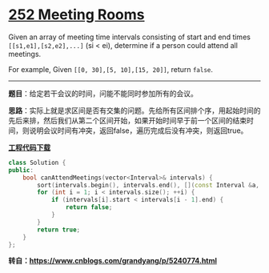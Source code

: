 # [252 Meeting Rooms](https://leetcode.com/problems/meeting-rooms/)

Given an array of meeting time intervals consisting of start and end times `[[s1,e1],[s2,e2],...]` (si < ei), determine if a person could attend all meetings.

For example,
Given `[[0, 30],[5, 10],[15, 20]]`,
return `false`.

-----

**题目**：给定若干会议的时间，问能不能同时参加所有的会议。

**思路**：实际上就是求区间是否有交集的问题。先给所有区间排个序，用起始时间的先后来排，然后我们从第二个区间开始，如果开始时间早于前一个区间的结束时间，则说明会议时间有冲突，返回false，遍历完成后没有冲突，则返回true。

[**工程代码下载**](https://github.com/shenkh/leetcode)

```cpp
class Solution {
public:
    bool canAttendMeetings(vector<Interval>& intervals) {
        sort(intervals.begin(), intervals.end(), [](const Interval &a, const Interval &b){return a.start < b.start;});
        for (int i = 1; i < intervals.size(); ++i) {
            if (intervals[i].start < intervals[i - 1].end) {
                return false;
            }
        }
        return true;
    }
};
```



**转自：<https://www.cnblogs.com/grandyang/p/5240774.html>**

